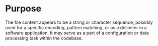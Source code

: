 # Purpose
The file content appears to be a string or character sequence, possibly used for a specific encoding, pattern matching, or as a delimiter in a software application. It may serve as a part of a configuration or data processing task within the codebase.
